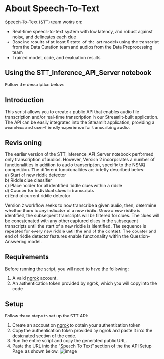 # About Speech-To-Text
Speech-To-Text (STT) team works on:
- Real-time speech-to-text system with low latency, and robust against noise, and delineates each clue
- Baseline results of at least 5 state-of-the-art models using the transcript from the Data Curation team and audios from the Data Preprocessing team
- Trained model, code, and evaluation results

## Using the STT_Inference_API_Server notebook
Follow the description below: 

## Introduction
This script allows you to create a public API that enables audio file transcription and/or real-time transcription in our Streamlit-built application. The API can be easily integrated into the Streamlit application, providing a seamless and user-friendly experience for transcribing audio.

## Revisioning
The earlier version of the STT_Inference_API_Server notebook performed only transcription of audios. However, Version 2 incorporates a number of functionalities in addition to audio transcription, specific to the NSMQ competition. The different functionalities are briefly described below:\
a) Start of new riddle detector\
b) Riddle clue classifier\
c) Place holder for all identified riddle clues within a riddle\
d) Counter for individual clues in transcripts\
e) End of current riddle detector

Version 2 workflow seeks to now transcribe a given audio, then, determine whether there is any indicator of a new riddle. Once a new riddle is identified, the subsequent transcripts will be filtered for clues. The clues will be concatenated with any other captured clues in the subsequent transcripts until the start of a new riddle is identified. The sequence is repeated for every new riddle until the end of the contest. The counter and end of riddle detector features enable functionality within the Question-Answering model.

## Requirements
Before running the script, you will need to have the following:

1. A valid [ngrok](https://ngrok.com/) account.
2. An authentication token provided by ngrok, which you will copy into the code.

## Setup
Follow these steps to set up the STT API:

1. Create an account on [ngrok](https://ngrok.com/) to obtain your authentication token.
2. Copy the authentication token provided by ngrok and paste it into the designated section of the code. 
3. Run the entire script and copy the generated public URL.
4. Paste the URL into the "Speech To Text" section of the the API Setup Page, as shown below.
![image](https://github.com/nsmq-ai/nsmqai/assets/92085084/aee5747b-2116-48e1-877a-e3eb37080923)

